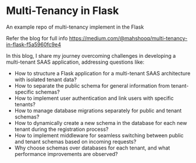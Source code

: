 # Multi-Tenancy in Flask

An example repo of multi-tenancy implement in the Flask

Refer the blog for full info https://medium.com/@mahshooq/multi-tenancy-in-flask-f5a5960fc9e4

In this blog, I share my journey overcoming challenges in developing a multi-tenant SAAS application, addressing questions like:

- How to structure a Flask application for a multi-tenant SAAS architecture with isolated tenant data?
- How to separate the public schema for general information from tenant-specific schemas?
- How to implement user authentication and link users with specific tenants?
- How to manage database migrations separately for public and tenant schemas?
- How to dynamically create a new schema in the database for each new tenant during the registration process?
- How to implement middleware for seamless switching between public and tenant schemas based on incoming requests?
- Why choose schemas over databases for each tenant, and what performance improvements are observed?

